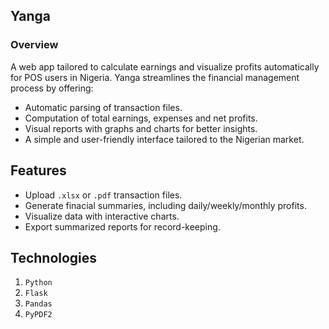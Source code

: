 ## Yanga
### Overview
A web app tailored to calculate earnings and visualize profits automatically for POS users in Nigeria. Yanga streamlines the financial management process by offering:
- Automatic parsing of transaction files.
- Computation of total earnings, expenses and net profits.
- Visual reports with graphs and charts for better insights.
- A simple and user-friendly interface tailored to the Nigerian market.

## Features
- Upload `.xlsx` or `.pdf` transaction files.
- Generate finacial summaries, including daily/weekly/monthly profits.
- Visualize data with interactive charts.
- Export summarized reports for record-keeping.

## Technologies
1. `Python`
2. `Flask`
3. `Pandas`
4. `PyPDF2`
